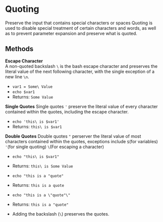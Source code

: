 # Quoting

Preserve the input that contains special characters or spaces
Quoting is used to disable special treatment of certain characters and words, as well as to prevent parameter expansion and preserve what is quoted.

## Methods
**Escape Character**  
A non-quoted backslash `\` is the bash escape character and preserves the literal value of the next following character, with the single exception of a new line `\n`.
- `var1 = Some\ Value`
- `echo $var1`
- Returns:  `Some Value`

**Single Quotes**
Single quotes `'` preserve the literal value of every character contained within the quotes, including the escape character.
- `echo 'this\ is $var1'`
- Returns:  `this\ is $var1`


**Double Quotes**
Double quotes `"` perserver the literal value of most characters contained within the quotes, exceptions include 
`$`(for variables)
`'`(for single quoting)
`\`(For escaping a character)

- `echo "this\ is $var1"`
- Returns:  `this\ is Some Value`

- `echo "this is a "quote"`
- Returns:  `this is a quote`

- `echo "this is a \"quote"\"`
- Returns:  `this is a "quote"`
- Adding the backslash (`\`) preserves the quotes.